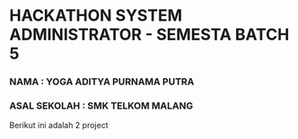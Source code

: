 # HACKATHON SYSTEM ADMINISTRATOR - SEMESTA BATCH 5

### NAMA : YOGA ADITYA PURNAMA PUTRA
### ASAL SEKOLAH : SMK TELKOM MALANG

Berikut ini adalah 2 project
